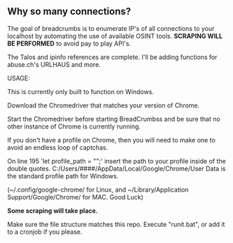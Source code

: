 ## Why so many connections?

The goal of breadcrumbs is to enumerate IP's of all connections to your localhost by automating the use of available OSINT tools. **SCRAPING WILL BE PERFORMED** to avoid pay to play API's.

The Talos and ipinfo references are complete. I'll be adding functions for abuse.ch's URLHAUS and more.

USAGE:

This is currently only built to function on Windows.

Download the Chromedriver that matches your version of Chrome.

Start the Chromedriver before starting BreadCrumbss and be sure that no other instance of Chrome is currently running.

If you don't have a profile on Chrome, then you will need to make one to avoid an endless loop of captchas.

On line 195 'let profile_path = "";' insert the path to your profile inside of the double quotes. C:/Users/####/AppData/Local/Google/Chrome/User Data is the standard profile path for Windows. 

(~/.config/google-chrome/ for Linux, and ~/Library/Application Support/Google/Chrome/ for MAC. Good Luck)

**Some scraping will take place.**

Make sure the file structure matches this repo. Execute "runit.bat", or add it to a cronjob if you please.

